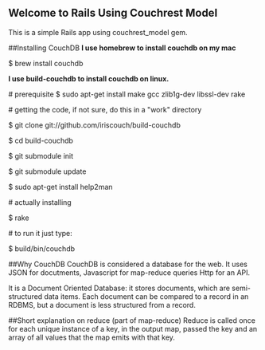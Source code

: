Welcome to Rails Using Couchrest Model
---


This is a simple Rails app using couchrest_model gem.



##Installing CouchDB
__I use homebrew to install couchdb on my mac__

$ brew install couchdb
  
__I use build-couchdb to install couchdb on linux.__

\# prerequisite
$ sudo apt-get install make gcc zlib1g-dev libssl-dev rake

\# getting the code, if not sure, do this in a "work" directory

$ git clone git://github.com/iriscouch/build-couchdb

$ cd build-couchdb

$ git submodule init

$ git submodule update

$ sudo apt-get install help2man

\# actually installing

$ rake

\# to run it just type:

$ build/bin/couchdb


##Why CouchDB
CouchDB is considered a database for the web.
It uses JSON for docutments, Javascript for map-reduce queries  Http for an API.

It is a Document Oriented Database: it stores documents, which are semi-structured data items.
Each document can be compared to a record in an RDBMS, but a document is less structured from a record.

##Short explanation on reduce (part of map-reduce)
Reduce is called once for each unique instance of a key, in the output map, passed the key and an array of all values that the map emits with that key.

